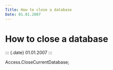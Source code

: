 ```yaml
---
Title: How to close a database
Date: 01.01.2007
---
```



How to close a database
=======================

::: {.date}
01.01.2007
:::

Access.CloseCurrentDatabase;
